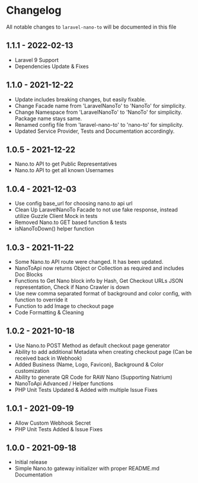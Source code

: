 # Changelog

All notable changes to `laravel-nano-to` will be documented in this file

## 1.1.1 - 2022-02-13

- Laravel 9 Support
- Dependencies Update & Fixes

## 1.1.0 - 2021-12-22

- Update includes breaking changes, but easily fixable.
- Change Facade name from 'LaravelNanoTo' to 'NanoTo' for simplicity.
- Change Namespace from 'LaravelNanoTo' to 'NanoTo' for simplicity. Package name stays same.
- Renamed config file from 'laravel-nano-to' to 'nano-to' for simplicity.
- Updated Service Provider, Tests and Documentation accordingly.

## 1.0.5 - 2021-12-22

- Nano.to API to get Public Representatives
- Nano.to API to get all known Usernames

## 1.0.4 - 2021-12-03

- Use config base_url for choosing nano.to api url
- Clean Up LaravelNanoTo Facade to not use fake response, instead utilize Guzzle Client Mock in tests
- Removed Nano.to GET based function & tests
- isNanoToDown() helper function

## 1.0.3 - 2021-11-22

- Some Nano.to API route were changed. It has been updated.
- NanoToApi now returns Object or Collection as required and includes Doc Blocks
- Functions to Get Nano block info by Hash, Get Checkout URLs JSON representation, Check if Nano Crawler is down
- Use new comma separated format of background and color config, with function to override it
- Function to add Image to checkout page
- Code Formatting & Cleaning

## 1.0.2 - 2021-10-18

- Use Nano.to POST Method as default checkout page generator
- Ability to add additional Metadata when creating checkout page (Can be received back in Webhook)
- Added Business (Name, Logo, Favicon), Background & Color customization
- Ability to generate QR Code for RAW Nano (Supporting Natrium)
- NanoToApi Advanced / Helper functions
- PHP Unit Tests Updated & Added with multiple Issue Fixes

## 1.0.1 - 2021-09-19

- Allow Custom Webhook Secret
- PHP Unit Tests Added & Issue Fixes

## 1.0.0 - 2021-09-18

- Initial release
- Simple Nano.to gateway initializer with proper README.md Documentation

